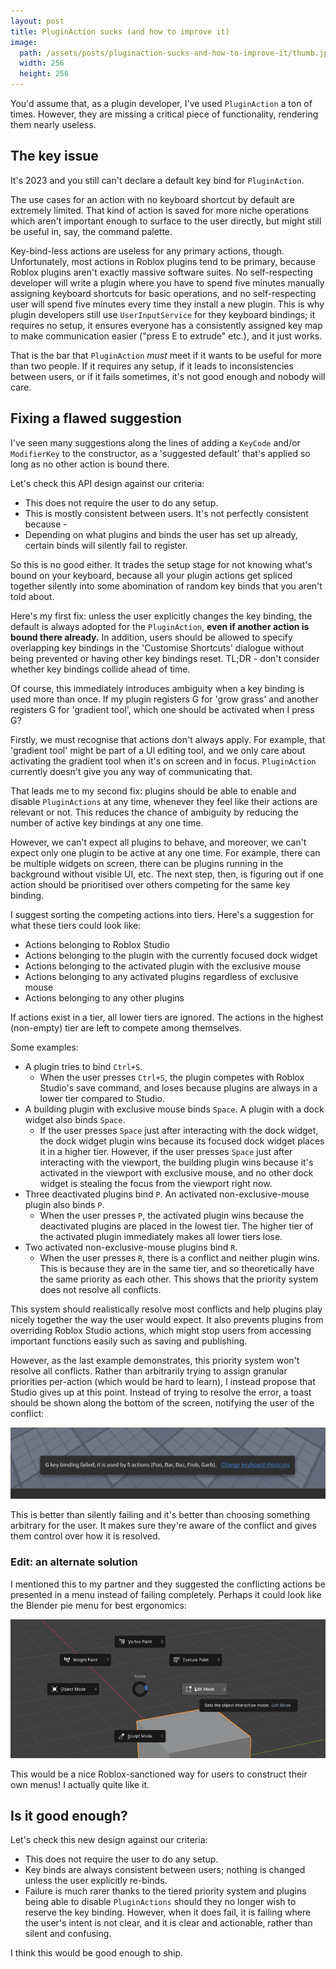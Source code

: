 ```yaml
---
layout: post
title: PluginAction sucks (and how to improve it)
image:
  path: /assets/posts/pluginaction-sucks-and-how-to-improve-it/thumb.jpg
  width: 256
  height: 256
---
```

You'd assume that, as a plugin developer, I've used `PluginAction` a ton of times. However, they are missing a critical piece of functionality, rendering them nearly useless.

## The key issue

It's 2023 and you still can't declare a default key bind for `PluginAction`.

The use cases for an action with no keyboard shortcut by default are extremely limited. That kind of action is saved for more niche operations which aren't important enough to surface to the user directly, but might still be useful in, say, the command palette. 

Key-bind-less actions are useless for any primary actions, though. Unfortunately, most actions in Roblox plugins tend to be primary, because Roblox plugins aren't exactly massive software suites. No self-respecting developer will write a plugin where you have to spend five minutes manually assigning keyboard shortcuts for basic operations, and no self-respecting user will spend five minutes every time they install a new plugin. This is why plugin developers still use `UserInputService` for they keyboard bindings; it requires no setup, it ensures everyone has a consistently assigned key map to make communication easier ("press E to extrude" etc.), and it just works.

That is the bar that `PluginAction` *must* meet if it wants to be useful for more than two people. If it requires any setup, if it leads to inconsistencies between users, or if it fails sometimes, it's not good enough and nobody will care.

## Fixing a flawed suggestion

I've seen many suggestions along the lines of adding a `KeyCode` and/or `ModifierKey` to the constructor, as a 'suggested default' that's applied so long as no other action is bound there. 

Let's check this API design against our criteria:

- This does not require the user to do any setup.
- This is mostly consistent between users. It's not perfectly consistent because -
- Depending on what plugins and binds the user has set up already, certain binds will silently fail to register.

So this is no good either. It trades the setup stage for not knowing what's bound on your keyboard, because all your plugin actions get spliced together silently into some abomination of random key binds that you aren't told about.

Here's my first fix: unless the user explicitly changes the key binding, the default is always adopted for the `PluginAction`, **even if another action is bound there already.** In addition, users should be allowed to specify overlapping key bindings in the 'Customise Shortcuts' dialogue without being prevented or having other key bindings reset. TL;DR - don't consider whether key bindings collide ahead of time.

Of course, this immediately introduces ambiguity when a key binding is used more than once. If my plugin registers G for 'grow grass' and another registers G for 'gradient tool', which one should be activated when I press G?

Firstly, we must recognise that actions don't always apply. For example, that 'gradient tool' might be part of a UI editing tool, and we only care about activating the gradient tool when it's on screen and in focus. `PluginAction` currently doesn't give you any way of communicating that.

That leads me to my second fix: plugins should be able to enable and disable `PluginActions` at any time, whenever they feel like their actions are relevant or not. This reduces the chance of ambiguity by reducing the number of active key bindings at any one time.

However, we can't expect all plugins to behave, and moreover, we can't expect only one plugin to be active at any one time. For example, there can be multiple widgets on screen, there can be plugins running in the background without visible UI, etc. The next step, then, is figuring out if one action should be prioritised over others competing for the same key binding.

I suggest sorting the competing actions into tiers. Here's a suggestion for what these tiers could look like:

- Actions belonging to Roblox Studio
- Actions belonging to the plugin with the currently focused dock widget
- Actions belonging to the activated plugin with the exclusive mouse
- Actions belonging to any activated plugins regardless of exclusive mouse
- Actions belonging to any other plugins

If actions exist in a tier, all lower tiers are ignored. The actions in the highest (non-empty) tier are left to compete among themselves.

Some examples:

- A plugin tries to bind `Ctrl+S`. 
	- When the user presses `Ctrl+S`, the plugin competes with Roblox Studio's save command, and loses because plugins are always in a lower tier compared to Studio.
- A building plugin with exclusive mouse binds `Space`. A plugin with a dock widget also binds `Space`.
	- If the user presses `Space` just after interacting with the dock widget, the dock widget plugin wins because its focused dock widget places it in a higher tier. However, if the user presses `Space` just after interacting with the viewport, the building plugin wins because it's activated in the viewport with exclusive mouse, and no other dock widget is stealing the focus from the viewport right now.
- Three deactivated plugins bind `P`. An activated non-exclusive-mouse plugin also binds `P`.
	- When the user presses `P`, the activated plugin wins because the deactivated plugins are placed in the lowest tier. The higher tier of the activated plugin immediately makes all lower tiers lose.
- Two activated non-exclusive-mouse plugins bind `R`.
	- When the user presses `R`, there is a conflict and neither plugin wins. This is because they are in the same tier, and so theoretically have the same priority as each other. This shows that the priority system does not resolve all conflicts.

This system should realistically resolve most conflicts and help plugins play nicely together the way the user would expect. It also prevents plugins from overriding Roblox Studio actions, which might stop users from accessing important functions easily such as saving and publishing.

However, as the last example demonstrates, this priority system won't resolve all conflicts. Rather than arbitrarily trying to assign granular priorities per-action (which would be hard to learn), I instead propose that Studio gives up at this point. Instead of trying to resolve the error, a toast should be shown along the bottom of the screen, notifying the user of the conflict:

![Toast saying 'G key binding failed; it is used by 5 actions (Foo, Bar, Baz, Frob, Garb)' with a link to 'Change keyboard shortcuts'.](/assets/posts/pluginaction-sucks-and-how-to-improve-it/toast.png)

This is better than silently failing and it's better than choosing something arbitrary for the user. It makes sure they're aware of the conflict and gives them control over how it is resolved.
### Edit: an alternate solution

I mentioned this to my partner and they suggested the conflicting actions be presented in a menu instead of failing completely. Perhaps it could look like the Blender pie menu for best ergonomics:

![Image of a pie menu in Blender.](/assets/posts/pluginaction-sucks-and-how-to-improve-it/blender-pie.png)

This would be a nice Roblox-sanctioned way for users to construct their own menus! I actually quite like it.
## Is it good enough?

Let's check this new design against our criteria:

- This does not require the user to do any setup.
- Key binds are always consistent between users; nothing is changed unless the user explicitly re-binds.
- Failure is much rarer thanks to the tiered priority system and plugins being able to disable `PluginActions` should they no longer wish to reserve the key binding. However, when it does fail, it is failing where the user's intent is not clear, and it is clear and actionable, rather than silent and confusing.

I think this would be good enough to ship.